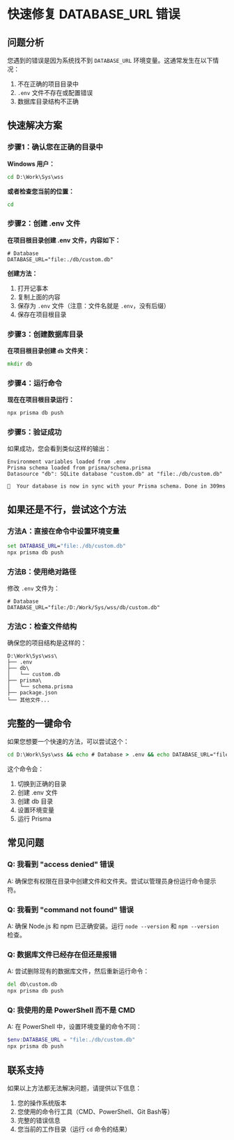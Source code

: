 # 快速修复 DATABASE_URL 错误

## 问题分析
您遇到的错误是因为系统找不到 `DATABASE_URL` 环境变量。这通常发生在以下情况：

1. 不在正确的项目目录中
2. `.env` 文件不存在或配置错误
3. 数据库目录结构不正确

## 快速解决方案

### 步骤1：确认您在正确的目录中

**Windows 用户：**
```cmd
cd D:\Work\Sys\wss
```

**或者检查您当前的位置：**
```cmd
cd
```

### 步骤2：创建 .env 文件

**在项目根目录创建 .env 文件，内容如下：**
```
# Database
DATABASE_URL="file:./db/custom.db"
```

**创建方法：**
1. 打开记事本
2. 复制上面的内容
3. 保存为 `.env` 文件（注意：文件名就是 `.env`，没有后缀）
4. 保存在项目根目录

### 步骤3：创建数据库目录

**在项目根目录创建 `db` 文件夹：**
```cmd
mkdir db
```

### 步骤4：运行命令

**现在在项目根目录运行：**
```cmd
npx prisma db push
```

### 步骤5：验证成功

如果成功，您会看到类似这样的输出：
```
Environment variables loaded from .env
Prisma schema loaded from prisma/schema.prisma
Datasource "db": SQLite database "custom.db" at "file:./db/custom.db"

🚀  Your database is now in sync with your Prisma schema. Done in 309ms
```

## 如果还是不行，尝试这个方法

### 方法A：直接在命令中设置环境变量

```cmd
set DATABASE_URL="file:./db/custom.db"
npx prisma db push
```

### 方法B：使用绝对路径

修改 `.env` 文件为：
```
# Database
DATABASE_URL="file:/D:/Work/Sys/wss/db/custom.db"
```

### 方法C：检查文件结构

确保您的项目结构是这样的：
```
D:\Work\Sys\wss\
├── .env
├── db\
│   └── custom.db
├── prisma\
│   └── schema.prisma
├── package.json
└── 其他文件...
```

## 完整的一键命令

如果您想要一个快速的方法，可以尝试这个：

```cmd
cd D:\Work\Sys\wss && echo # Database > .env && echo DATABASE_URL="file:./db/custom.db" >> .env && mkdir db 2>nul && set DATABASE_URL="file:./db/custom.db" && npx prisma db push
```

这个命令会：
1. 切换到正确的目录
2. 创建 .env 文件
3. 创建 db 目录
4. 设置环境变量
5. 运行 Prisma

## 常见问题

### Q: 我看到 "access denied" 错误
A: 确保您有权限在目录中创建文件和文件夹。尝试以管理员身份运行命令提示符。

### Q: 我看到 "command not found" 错误
A: 确保 Node.js 和 npm 已正确安装。运行 `node --version` 和 `npm --version` 检查。

### Q: 数据库文件已经存在但还是报错
A: 尝试删除现有的数据库文件，然后重新运行命令：
```cmd
del db\custom.db
npx prisma db push
```

### Q: 我使用的是 PowerShell 而不是 CMD
A: 在 PowerShell 中，设置环境变量的命令不同：
```powershell
$env:DATABASE_URL = "file:./db/custom.db"
npx prisma db push
```

## 联系支持

如果以上方法都无法解决问题，请提供以下信息：
1. 您的操作系统版本
2. 您使用的命令行工具（CMD、PowerShell、Git Bash等）
3. 完整的错误信息
4. 您当前的工作目录（运行 `cd` 命令的结果）